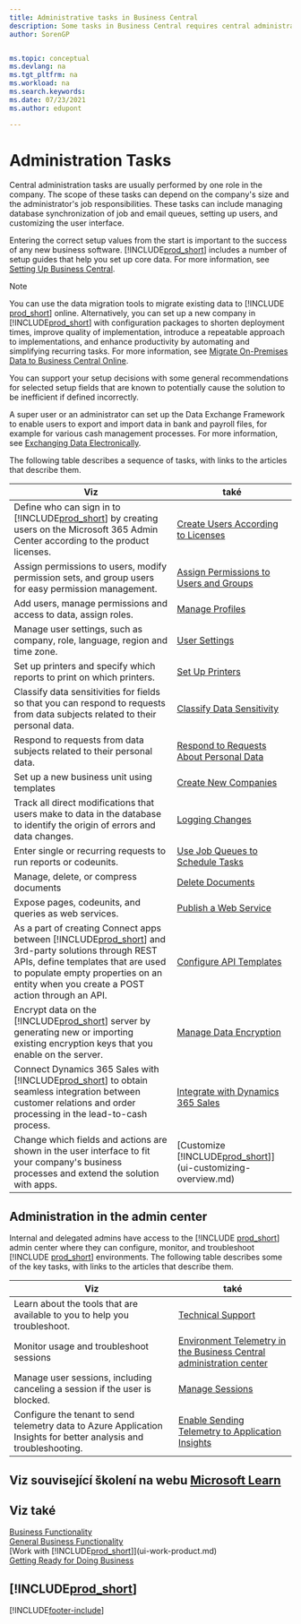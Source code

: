 ```yaml
---
title: Administrative tasks in Business Central
description: Some tasks in Business Central requires central administration and setup. See what they are and learn what to do.
author: SorenGP


ms.topic: conceptual
ms.devlang: na
ms.tgt_pltfrm: na
ms.workload: na
ms.search.keywords:
ms.date: 07/23/2021
ms.author: edupont

---
```

# Administration Tasks

Central administration tasks are usually performed by one role in the company. The scope of these tasks can depend on the company's size and the administrator's job responsibilities. These tasks can include managing database synchronization of job and email queues, setting up users, and customizing the user interface.

Entering the correct setup values from the start is important to the success of any new business software. [!INCLUDE[prod_short](includes/prod_short.md)] includes a number of setup guides that help you set up core data. For more information, see [Setting Up Business Central](setup.md).

> [!NOTE]
> You can use the data migration tools to migrate existing data to [!INCLUDE [prod_short](includes/prod_short.md)] online. Alternatively, you can set up a new company in [!INCLUDE[prod_short](includes/prod_short.md)] with configuration packages to shorten deployment times, improve quality of implementation, introduce a repeatable approach to implementations, and enhance productivity by automating and simplifying recurring tasks. For more information, see [Migrate On-Premises Data to Business Central Online](/dynamics365/business-central/dev-itpro/administration/migrate-data).

You can support your setup decisions with some general recommendations for selected setup fields that are known to potentially cause the solution to be inefficient if defined incorrectly.

A super user or an administrator can set up the Data Exchange Framework to enable users to export and import data in bank and payroll files, for example for various cash management processes. For more information, see [Exchanging Data Electronically](across-data-exchange.md).

The following table describes a sequence of tasks, with links to the articles that describe them.

| **Viz** | **také** |
|------------|-------------|
| Define who can sign in to [!INCLUDE[prod_short](includes/prod_short.md)] by creating users on the Microsoft 365 Admin Center according to the product licenses. | [Create Users According to Licenses](ui-how-users-permissions.md) |
| Assign permissions to users, modify permission sets, and group users for easy permission management. | [Assign Permissions to Users and Groups](ui-how-users-permissions.md) |
| Add users, manage permissions and access to data, assign roles. | [Manage Profiles](admin-users-profiles-roles.md) |
| Manage user settings, such as company, role, language, region and time zone. | [User Settings](admin-manage-user-settings-preferences.md) |
| Set up printers and specify which reports to print on which printers. | [Set Up Printers](ui-specify-printer-selection-reports.md) |
| Classify data sensitivities for fields so that you can respond to requests from data subjects related to their personal data. | [Classify Data Sensitivity](admin-classifying-data-sensitivity.md) |
| Respond to requests from data subjects related to their personal data. | [Respond to Requests About Personal Data](admin-responding-to-requests-about-personal-data.md) |
| Set up a new business unit using templates | [Create New Companies](about-new-company.md) |
| Track all direct modifications that users make to data in the database to identify the origin of errors and data changes. | [Logging Changes](across-log-changes.md) |
| Enter single or recurring requests to run reports or codeunits. | [Use Job Queues to Schedule Tasks](admin-job-queues-schedule-tasks.md) |
| Manage, delete, or compress documents | [Delete Documents](admin-manage-documents.md) |
| Expose pages, codeunits, and queries as web services. | [Publish a Web Service](across-how-publish-web-service.md) |
| As a part of creating Connect apps between [!INCLUDE[prod_short](includes/prod_short.md)] and 3rd-party solutions through REST APIs, define templates that are used to populate empty properties on an entity when you create a POST action through an API. | [Configure API Templates](admin-configuring-api-template.md) |
| Encrypt data on the [!INCLUDE[prod_short](includes/prod_short.md)] server by generating new or importing existing encryption keys that you enable on the server. | [Manage Data Encryption](admin-manage-data-encryption.md) |
| Connect Dynamics 365 Sales with [!INCLUDE[prod_short](includes/prod_short.md)] to obtain seamless integration between customer relations and order processing in the lead-to-cash process. | [Integrate with Dynamics 365 Sales](admin-prepare-dynamics-365-for-sales-for-integration.md) |
| Change which fields and actions are shown in the user interface to fit your company's business processes and extend the solution with apps. | [Customize [!INCLUDE[prod_short](includes/prod_short.md)]](ui-customizing-overview.md) |

## Administration in the admin center

Internal and delegated admins have access to the [!INCLUDE [prod_short](includes/prod_short.md)] admin center where they can configure, monitor, and troubleshoot [!INCLUDE [prod_short](includes/prod_short.md)] environments. The following table describes some of the key tasks, with links to the articles that describe them.

| **Viz** | **také** |
|------------|-------------|
| Learn about the tools that are available to you to help you troubleshoot. | [Technical Support](/dynamics365/business-central/dev-itpro/technical-support) |
| Monitor usage and troubleshoot sessions | [Environment Telemetry in the Business Central administration center](/dynamics365/business-central/dev-itpro/administration/tenant-admin-center-telemetry) |
| Manage user sessions, including canceling a session if the user is blocked. | [Manage Sessions](/dynamics365/business-central/dev-itpro/administration/tenant-admin-center-environments#managing-sessions) |
| Configure the tenant to send telemetry data to Azure Application Insights for better analysis and troubleshooting. | [Enable Sending Telemetry to Application Insights](/dynamics365/business-central/dev-itpro/administration/telemetry-enable-application-insights) |

## Viz související školení na webu [Microsoft Learn](/learn/paths/deploy-configure-dynamics-365-business-central/)

## Viz také

[Business Functionality](across-business-functionality.md)  
[General Business Functionality](ui-across-business-areas.md)  
[Work with [!INCLUDE[prod_short](includes/prod_short.md)]](ui-work-product.md)  
[Getting Ready for Doing Business](ui-get-ready-business.md)

## [!INCLUDE[prod_short](includes/free_trial_md.md)]


[!INCLUDE[footer-include](includes/footer-banner.md)]